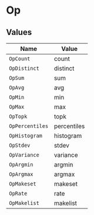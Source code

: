 # Op


## Values

| Name            | Value           |
| --------------- | --------------- |
| `OpCount`       | count           |
| `OpDistinct`    | distinct        |
| `OpSum`         | sum             |
| `OpAvg`         | avg             |
| `OpMin`         | min             |
| `OpMax`         | max             |
| `OpTopk`        | topk            |
| `OpPercentiles` | percentiles     |
| `OpHistogram`   | histogram       |
| `OpStdev`       | stdev           |
| `OpVariance`    | variance        |
| `OpArgmin`      | argmin          |
| `OpArgmax`      | argmax          |
| `OpMakeset`     | makeset         |
| `OpRate`        | rate            |
| `OpMakelist`    | makelist        |
